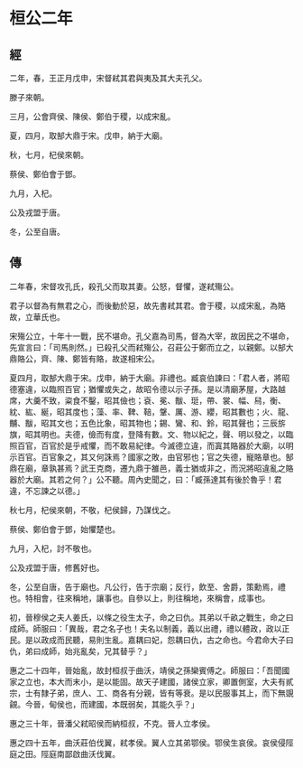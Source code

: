 # 桓公二年
## 經

二年，春，王正月戊申，宋督弒其君與夷及其大夫孔父。

滕子來朝。

三月，公會齊侯、陳侯、鄭伯于稷，以成宋亂。

夏，四月，取郜大鼎于宋。戊申，納于大廟。

秋，七月，杞侯來朝。

蔡侯、鄭伯會于鄧。

九月，入杞。

公及戎盟于唐。

冬，公至自唐。

## 傳

二年春，宋督攻孔氏，殺孔父而取其妻。公怒，督懼，遂弒殤公。

君子以督為有無君之心，而後動於惡，故先書弒其君。會于稷，以成宋亂，為賂故，立華氏也。

宋殤公立，十年十一戰，民不堪命。孔父嘉為司馬，督為大宰，故因民之不堪命，先宣言曰：「司馬則然。」已殺孔父而弒殤公，召莊公于鄭而立之，以親鄭。以郜大鼎賂公，齊、陳、鄭皆有賂，故遂相宋公。

夏四月，取郜大鼎于宋。戊申，納于大廟。非禮也。臧哀伯諫曰：「君人者，將昭德塞違，以臨照百官；猶懼或失之，故昭令德以示子孫。是以清廟茅屋，大路越席，大羹不致，粢食不鑿，昭其儉也；袞、冕、黻、珽，帶、裳、幅、舄，衡、紞、紘、綖，昭其度也；藻、率、鞞、鞛，鞶、厲、游、纓，昭其數也；火、龍、黼、黻，昭其文也；五色比象，昭其物也；錫、鸞、和、鈴，昭其聲也；三辰旂旗，昭其明也。夫德，儉而有度，登降有數。文、物以紀之，聲、明以發之，以臨照百官，百官於是乎戒懼，而不敢易紀律。今滅德立違，而寘其賂器於大廟，以明示百官。百官象之，其又何誅焉？國家之敗，由官邪也；官之失德，寵賂章也。郜鼎在廟，章孰甚焉？武王克商，遷九鼎于雒邑，義士猶或非之，而況將昭違亂之賂器於大廟。其若之何？」公不聽。周內史聞之，曰：「臧孫達其有後於魯乎！君違，不忘諫之以德。」

秋七月，杞侯來朝，不敬，杞侯歸，乃謀伐之。

蔡侯、鄭伯會于鄧，始懼楚也。

九月，入杞，討不敬也。

公及戎盟于唐，修舊好也。

冬，公至自唐，告于廟也。凡公行，告于宗廟；反行，飲至、舍爵，策勳焉，禮也。特相會，往來稱地，讓事也。自參以上，則往稱地，來稱會，成事也。

初，晉穆侯之夫人姜氏，以條之役生太子，命之曰仇。其弟以千畝之戰生，命之曰成師。師服曰：「異哉，君之名子也！夫名以制義，義以出禮，禮以體政，政以正民。是以政成而民聽，易則生亂。嘉耦曰妃，怨耦曰仇，古之命也。今君命大子曰仇，弟曰成師，始兆亂矣，兄其替乎？」

惠之二十四年，晉始亂，故封桓叔于曲沃，靖侯之孫欒賓傅之。師服曰：「吾聞國家之立也，本大而末小，是以能固。故天子建國，諸侯立家，卿置側室，大夫有貳宗，士有隸子弟，庶人、工、商各有分親，皆有等衰。是以民服事其上，而下無覬覦。今晉，甸侯也，而建國，本既弱矣，其能久乎？」

惠之三十年，晉潘父弒昭侯而納桓叔，不克。晉人立孝侯。

惠之四十五年，曲沃莊伯伐翼，弒孝侯。翼人立其弟鄂侯。鄂侯生哀侯。哀侯侵陘庭之田。陘庭南鄙啟曲沃伐翼。

